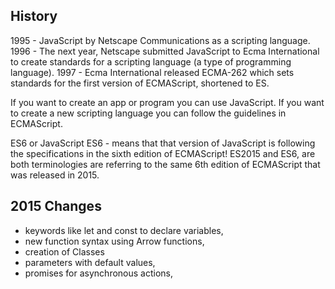 ## History

1995 - JavaScript by Netscape Communications as a scripting language. 
1996 - The next year, Netscape submitted JavaScript to Ecma International to create standards for a scripting language (a type of programming language). 
1997 - Ecma International released ECMA-262 which sets standards for the first version of ECMAScript, shortened to ES.
  
If you want to create an app or program you can use JavaScript.
If you want to create a new scripting language you can follow the guidelines in ECMAScript. 
  
ES6 or JavaScript ES6 - means that that version of JavaScript is following the specifications in the sixth edition of ECMAScript! 
ES2015 and ES6, are both terminologies are referring to the same 6th edition of ECMAScript that was released in 2015.
  
## 2015 Changes

- keywords like let and const to declare variables,
- new function syntax using Arrow functions,
- creation of Classes
- parameters with default values,
- promises for asynchronous actions,
